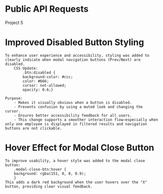 # Public API Requests
Project 5


# Improved Disabled Button Styling

    To enhance user experience and accessibility, styling was added to clearly indicate when modal navigation buttons (Prev/Next) are disabled.
        CSS Update:
            .btn:disabled {
            background-color: #ccc;
            color: #666;
            cursor: not-allowed;
            opacity: 0.6;}
            
    Purpose:
        - Makes it visually obvious when a button is disabled.
        - Prevents confusion by using a muted look and changing the cursor.
        - Ensures better accessibility feedback for all users.
        - This change supports a smoother interaction flow—especially when only one employee is displayed in filtered results and navigation buttons are not clickable.

# Hover Effect for Modal Close Button

    To improve usability, a hover style was added to the modal close button:
        .modal-close-btn:hover {
        background: rgba(151, 0, 0, 0.9);
        }
    This adds a dark red background when the user hovers over the "X" button, providing clear visual feedback.
